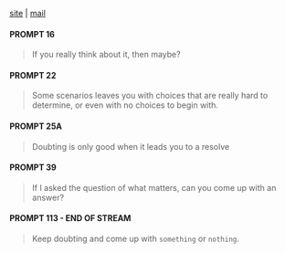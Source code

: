 [site](https://genericfilter.quest) | [mail](mailto:reaganiwadha@outlook.com)

#### PROMPT 16
> If you really think about it, then maybe? 

#### PROMPT 22
> Some scenarios leaves you with choices that are really hard to determine, or even with no choices to begin with.

#### PROMPT 25A
> Doubting is only good when it leads you to a resolve

#### PROMPT 39
> If I asked the question of what matters, can you come up with an answer?

#### PROMPT 113 - END OF STREAM
> Keep doubting and come up with `something` or `nothing`.

